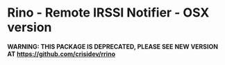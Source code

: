 # Rino - Remote IRSSI Notifier - OSX version

**WARNING: THIS PACKAGE IS DEPRECATED, PLEASE SEE NEW VERSION AT https://github.com/crisidev/rrino**
